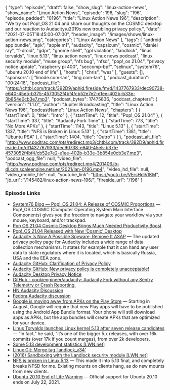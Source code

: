 {
  "type": "episode",
  "draft": false,
  "show_slug": "linux-action-news",
  "show_name": "Linux Action News",
  "episode": 196,
  "slug": "196",
  "episode_padded": "0196",
  "title": "Linux Action News 196",
  "description": "We try out Pop!_OS 21.04 and share our thoughts on the COSMIC desktop and our reaction to Audacity\u2019s new troubling privacy policy.",
  "date": "2021-07-05T18:45:00-07:00",
  "header_image": "/images/shows/linux-action-news.png",
  "categories": [
    "Linux Action News"
  ],
  "tags": [
    "android app bundle",
    "apk",
    "apple m1",
    "audacity",
    "capsicum",
    "cosmic",
    "daniel ray",
    "f-droid",
    "gdpr",
    "gnome shell",
    "gpl violation",
    "landlock",
    "linus torvalds",
    "linux 5.13",
    "linux action news",
    "linux news podcast",
    "linux security module",
    "muse group",
    "nfs bug",
    "nfsd",
    "pop!_os 21.04",
    "privacy notice update",
    "raspberry pi 400",
    "seccomp-bpf",
    "selinux",
    "system76",
    "ubuntu 20.10 end of life"
  ],
  "hosts": [
    "chris",
    "wes"
  ],
  "guests": [],
  "sponsors": [
    "linode.com-lan",
    "ting.com-lan"
  ],
  "podcast_duration": "00:24:16",
  "podcast_file": "https://chtbl.com/track/392D9/aphid.fireside.fm/d/1437767933/dec90738-e640-45e5-b375-4573052f4bf4/cb52e7e2-e1ee-402b-b33e-3b854e0cb3e7.mp3",
  "podcast_bytes": 17475836,
  "podcast_chapters": {
    "version": "1.1.0",
    "author": "Jupiter Broadcasting",
    "title": "Linux Action News 196",
    "podcastName": "Linux Action News",
    "chapters": [
      {
        "startTime": 0,
        "title": "Intro"
      },
      {
        "startTime": 12,
        "title": "Pop!_OS 21.04"
      },
      {
        "startTime": 337,
        "title": "Audacity Fork Time"
      },
      {
        "startTime": 773,
        "title": "No More APKs"
      },
      {
        "startTime": 1143,
        "title": "Linux 5.13"
      },
      {
        "startTime": 1337,
        "title": "NFS is Broken in Linux 5.13"
      },
      {
        "startTime": 1381,
        "title": "Ubuntu PSA"
      },
      {
        "startTime": 1404,
        "title": "Outro"
      }
    ]
  },
  "podcast_alt_file": "http://www.podtrac.com/pts/redirect.mp3/chtbl.com/track/392D9/aphid.fireside.fm/d/1437767933/dec90738-e640-45e5-b375-4573052f4bf4/cb52e7e2-e1ee-402b-b33e-3b854e0cb3e7.mp3",
  "podcast_ogg_file": null,
  "video_file": "http://www.podtrac.com/pts/redirect.mp4/201406.jb-dl.cdn.scaleengine.net/lan/2021/lan-0196.mp4",
  "video_hd_file": null,
  "video_mobile_file": null,
  "youtube_link": "https://youtu.be/VErsHdiVtKM",
  "jb_url": "/145482/linux-action-news-196/",
  "fireside_url": "/196"
}


### Episode Links

  * [System76 Blog — Pop!_OS 21.04: A Release of COSMIC Proportions](https://blog.system76.com/post/655369428109869056/popos-2104-a-release-of-cosmic-proportions "System76 Blog — Pop!_OS 21.04: A Release of COSMIC Proportions") — Pop!_OS COSMIC (Computer Operating System Main Interface Components) gives you the freedom to navigate your workflow via your mouse, keyboard, and/or trackpad.
  * [Pop OS 21.04 Cosmic Desktop Brings Much Needed Productivity Boost](https://www.debugpoint.com/2021/06/pop-os-21-04-release/ "Pop OS 21.04 Cosmic Desktop Brings Much Needed Productivity Boost")
  * [Pop!_OS 21.04 Released with New ‘Cosmic’ Desktop](https://www.omgubuntu.co.uk/2021/06/pop-os-21-04-available-to-download "Pop!_OS 21.04 Released with New ‘Cosmic’ Desktop")
  * [Audacity Is Now A Possible Spyware, Remove It ASAP](https://fosspost.org/audacity-is-now-a-spyware/ "Audacity Is Now A Possible Spyware, Remove It ASAP") — The updated privacy policy page for Audacity includes a wide range of data collection mechanisms. It states for example that it can hand any user data to state regulators where it is located, which is basically Russia, USA and the EEA zone. 
  * [Audacity GitHub: Clarification of Privacy Policy](https://github.com/audacity/audacity/discussions/1225 "Audacity GitHub: Clarification of Privacy Policy")
  * [Audacity GitHub: New privacy policy is completely unacceptable!](https://github.com/audacity/audacity/issues/1213 "Audacity GitHub: New privacy policy is completely unacceptable!")
  * [Audacity Desktop Privacy Notice](https://www.audacityteam.org/about/desktop-privacy-notice/ "Audacity Desktop Privacy Notice")
  * [GitHub - cookiengineer/audacity: Audacity Fork without any Sentry Telemetry or Crash Reporting.](https://github.com/cookiengineer/audacity "GitHub - cookiengineer/audacity: Audacity Fork without any Sentry Telemetry or Crash Reporting.")
  * [HN Audacity Discussion](https://news.ycombinator.com/item?id=27728186 "HN Audacity Discussion")
  * [Fedora Audacity discussion](https://lists.fedoraproject.org/archives/list/legal@lists.fedoraproject.org/thread/V2VSR6W3SZ3UE6UAS3TH2ZDRHTGXFCU6/ "Fedora Audacity discussion")
  * [Google is moving away from APKs on the Play Store](https://www.theverge.com/2021/6/30/22557390/google-apk-app-bundles-package-format-play-store "Google is moving away from APKs on the Play Store") — Starting in August, Google will require that new Play apps will have to be published using the Android App Bundle format. Your phone will still download apps as APKs, but the app bundles will create APKs that are optimized for your device.
  * [Linus Torvalds launches Linux kernel 5.13 after seven release candidates](https://www.theregister.com/2021/06/27/linux_kernel_5_13_official_release/ "Linus Torvalds launches Linux kernel 5.13 after seven release candidates") — “In fact," he said, "it’s one of the bigger 5.x releases, with over 16k commits (over 17k if you count merges), from over 2k developers. 
  * [Some 5.13 development statistics [LWN.net]](https://lwn.net/Articles/860989/rss "Some 5.13 development statistics \[LWN.net\]")
  * [Linux Git: Merge tag ‘landlock_v34’](https://git.kernel.org/pub/scm/linux/kernel/git/torvalds/linux.git/commit/?id=17ae69aba89dbfa2139b7f8024b757ab3cc42f59 "Linux Git: Merge tag ‘landlock_v34’")
  * [(2016) Sandboxing with the Landlock security module [LWN.net]](https://lwn.net/Articles/703876/ "\(2016\) Sandboxing with the Landlock security module \[LWN.net\]")
  * [NFS is broken in Linux 5.13](https://git.kernel.org/pub/scm/linux/kernel/git/torvalds/linux.git/commit/?id=ff4b2b4014cbffb3d32b22629252f4dc8616b0fe "NFS is broken in Linux 5.13") — This made it into 5.13 final, and completely breaks NFSD for me. Existing mounts on clients hang, as do new mounts from new clients. 
  * [Ubuntu 20.10 End of Life Warning](https://www.omgubuntu.co.uk/2021/07/ubuntu-20-10-end-of-life "Ubuntu 20.10 End of Life Warning") — Official support for Ubuntu 20.10 ends on July 22, 2021.


